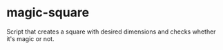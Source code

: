 # magic-square
Script that creates a square with desired dimensions and checks whether it's magic or not.
